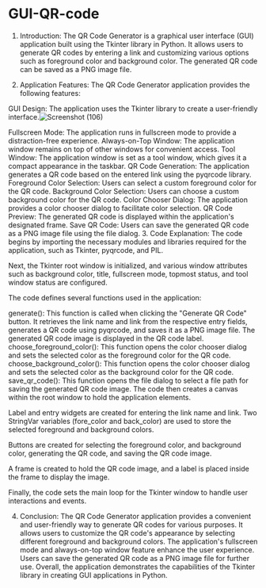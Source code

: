 # GUI-QR-code

1. Introduction:
The QR Code Generator is a graphical user interface (GUI) application built using the Tkinter library in Python. It allows users to generate QR codes by entering a link and customizing various options such as foreground color and background color. The generated QR code can be saved as a PNG image file.

2. Application Features:
The QR Code Generator application provides the following features:

GUI Design: The application uses the Tkinter library to create a user-friendly interface.![Screenshot (106)](https://github.com/Mr-yashrokade/GUI-QR-code/assets/136175560/d8e28742-4798-4fba-9d17-331ecaa5b7a2)

Fullscreen Mode: The application runs in fullscreen mode to provide a distraction-free experience.
Always-on-Top Window: The application window remains on top of other windows for convenient access.
Tool Window: The application window is set as a tool window, which gives it a compact appearance in the taskbar.
QR Code Generation: The application generates a QR code based on the entered link using the pyqrcode library.
Foreground Color Selection: Users can select a custom foreground color for the QR code.
Background Color Selection: Users can choose a custom background color for the QR code.
Color Chooser Dialog: The application provides a color chooser dialog to facilitate color selection.
QR Code Preview: The generated QR code is displayed within the application's designated frame.
Save QR Code: Users can save the generated QR code as a PNG image file using the file dialog.
3. Code Explanation:
The code begins by importing the necessary modules and libraries required for the application, such as Tkinter, pyqrcode, and PIL.

Next, the Tkinter root window is initialized, and various window attributes such as background color, title, fullscreen mode, topmost status, and tool window status are configured.

The code defines several functions used in the application:

generate(): This function is called when clicking the "Generate QR Code" button. It retrieves the link name and link from the respective entry fields, generates a QR code using pyqrcode, and saves it as a PNG image file. The generated QR code image is displayed in the QR code label.
choose_foreground_color(): This function opens the color chooser dialog and sets the selected color as the foreground color for the QR code.
choose_background_color(): This function opens the color chooser dialog and sets the selected color as the background color for the QR code.
save_qr_code(): This function opens the file dialog to select a file path for saving the generated QR code image.
The code then creates a canvas within the root window to hold the application elements.

Label and entry widgets are created for entering the link name and link. Two StringVar variables (fore_color and back_color) are used to store the selected foreground and background colors.

Buttons are created for selecting the foreground color, and background color, generating the QR code, and saving the QR code image.

A frame is created to hold the QR code image, and a label is placed inside the frame to display the image.

Finally, the code sets the main loop for the Tkinter window to handle user interactions and events.

4. Conclusion:
The QR Code Generator application provides a convenient and user-friendly way to generate QR codes for various purposes. It allows users to customize the QR code's appearance by selecting different foreground and background colors. The application's fullscreen mode and always-on-top window feature enhance the user experience. Users can save the generated QR code as a PNG image file for further use. Overall, the application demonstrates the capabilities of the Tkinter library in creating GUI applications in Python.

